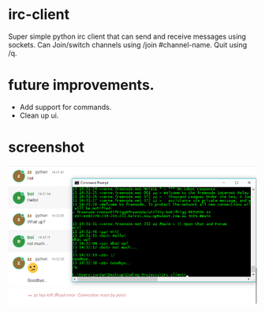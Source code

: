 # irc-client 
Super simple python irc client that can send and receive messages using sockets. Can Join/switch channels using /join #channel-name. Quit using /q.  

# future improvements.
- Add support for commands.
- Clean up ui.

# screenshot
![](img/irc1.png)
